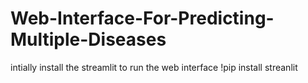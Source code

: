 # Web-Interface-For-Predicting-Multiple-Diseases
intially install the streamlit to run the web interface
!pip install streanlit

